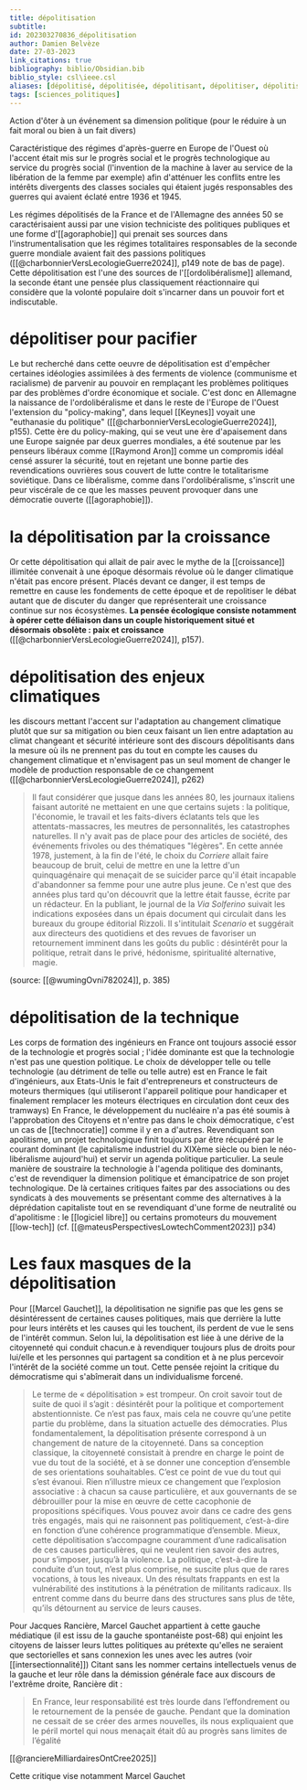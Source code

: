 ```yaml
---
title: dépolitisation
subtitle:
id: 202303270836_dépolitisation
author: Damien Belvèze
date: 27-03-2023
link_citations: true
bibliography: biblio/Obsidian.bib
biblio_style: csl\ieee.csl
aliases: [dépolitisé, dépolitisée, dépolitisant, dépolitiser, dépolitise, dépolitisent, dépolitisant, dépolitisante]
tags: [sciences_politiques]
---
```

Action d'ôter à un événement sa dimension politique (pour le réduire à un fait moral ou bien à un fait divers)

Caractéristique des régimes d'après-guerre en Europe de l'Ouest où l'accent était mis sur le progrès social et le progrès technologique au service du progrès social (l'invention de la machine à laver au service de la libération de la femme par exemple) afin d'atténuer les conflits entre les intérêts divergents des classes sociales qui étaient jugés responsables des guerres qui avaient éclaté entre 1936 et 1945. 

Les régimes dépolitisés de la France et de l'Allemagne des années 50 se caractérisaient aussi par une vision techniciste des politiques publiques et une forme d'[[agoraphobie]] qui prenait ses sources dans l'instrumentalisation que les régimes totalitaires responsables de la seconde guerre mondiale avaient fait des passions politiques ([[@charbonnierVersLecologieGuerre2024]], p149 note de bas de page). 
Cette dépolitisation est l'une des sources de l'[[ordolibéralisme]] allemand, la seconde étant une pensée plus classiquement réactionnaire qui considère que la volonté populaire doit s'incarner dans un pouvoir fort et indiscutable. 

# dépolitiser pour pacifier

Le but recherché dans cette oeuvre de dépolitisation est d'empêcher certaines idéologies assimilées à des ferments de violence (communisme et racialisme) de parvenir au pouvoir en remplaçant les problèmes politiques par des problèmes d'ordre économique et sociale. C'est donc en Allemagne la naissance de l'ordolibéralisme et dans le reste de l'Europe de l'Ouest l'extension du "policy-making", dans lequel [[Keynes]] voyait une "euthanasie du politique" ([[@charbonnierVersLecologieGuerre2024]], p155). Cette ère du policy-making, qui se veut une ère d'apaisement dans une Europe saignée par deux guerres mondiales, a été soutenue par les penseurs libéraux comme [[Raymond Aron]] comme un compromis idéal censé assurer la sécurité, tout en rejetant une bonne partie des revendications ouvrières sous couvert de lutte contre le totalitarisme soviétique. Dans ce libéralisme, comme dans l'ordolibéralisme, s'inscrit une peur viscérale de ce que les masses peuvent provoquer dans une démocratie ouverte ([[agoraphobie]]).
# la dépolitisation par la croissance

Or cette dépolitisation qui allait de pair avec le mythe de la [[croissance]] illimitée convenait à une époque désormais révolue où le danger climatique n'était pas encore présent. Placés devant ce danger, il est temps de remettre en cause les fondements de cette époque et de repolitiser le débat autant que de discuter du danger que représenterait une croissance continue sur nos écosystèmes. **La pensée écologique consiste notamment à opérer cette déliaison dans un couple historiquement situé et désormais obsolète : paix et croissance** ([[@charbonnierVersLecologieGuerre2024]], p157).

# dépolitisation des enjeux climatiques

les discours mettant l'accent sur l'adaptation au changement climatique plutôt que sur sa mitigation ou bien ceux faisant un lien entre adaptation au climat changeant et sécurité intérieure sont des discours dépolitisants dans la mesure où ils ne prennent pas du tout en compte les causes du changement climatique et n'envisagent pas un seul moment de changer le modèle de production responsable de ce changement ([[@charbonnierVersLecologieGuerre2024]], p262)

>Il faut considérer que jusque dans les années 80, les journaux italiens faisant autorité ne mettaient en une que certains sujets : la politique, l'économie, le travail et les faits-divers éclatants tels que les attentats-massacres, les meutres de personnalités, les catastrophes naturelles. Il n'y avait pas de place pour des articles de société, des événements frivoles ou des thématiques "légères". 
>En cette année 1978, justement, à la fin de l'été, le choix du *Corriere* allait faire beaucoup de bruit, celui de mettre en une la lettre d'un quinquagénaire qui menaçait de se suicider parce qu'il était incapable d'abandonner sa femme pour une autre plus jeune. 
>Ce n'est que des années plus tard qu'on découvrit que la lettre était fausse, écrite par un rédacteur.
>En la publiant, le journal de la *Via Solferino* suivait les indications exposées dans un épais document qui circulait dans les bureaux du groupe éditorial Rizzoli. Il s'intitulait *Scenario* et suggérait aux directeurs des quotidiens et des revues de favoriser un retournement imminent dans les goûts du public : désintérêt pour la politique, retrait dans le privé, hédonisme, spiritualité alternative, magie. 

(source: [[@wumingOvni782024]], p. 385)

# dépolitisation de la technique

Les corps de formation des ingénieurs en France ont toujours associé essor de la technologie et progrès social ; l'idée dominante est que la technologie n'est pas une question politique. 
Le choix de développer telle ou telle technologie (au détriment de telle ou telle autre) est en France le fait d'ingénieurs, aux Etats-Unis le fait d'entrepreneurs et constructeurs de moteurs thermiques (qui utiliseront l'appareil politique pour handicaper et finalement remplacer les moteurs électriques en circulation dont ceux des tramways)
En France, le développement du nucléaire n'a pas été soumis à l'approbation des Citoyens et n'entre pas dans le choix démocratique, c'est un cas de [[technocratie]] comme il y en a d'autres. 
Revendiquant son apolitisme, un projet technologique finit toujours par être récupéré par le courant dominant (le capitalisme industriel du XIXème siècle ou bien le néo-libéralisme aujourd'hui) et servir un agenda politique particulier. 
La seule manière de soustraire la technologie à l'agenda politique des dominants, c'est de revendiquer la dimension politique et émancipatrice de son projet technologique. 
De là certaines critiques faites par des associations ou des syndicats à des mouvements se présentant comme des alternatives à la déprédation capitaliste tout en se revendiquant d'une forme de neutralité ou d'apolitisme : le [[logiciel libre]] ou certains promoteurs du mouvement [[low-tech]]
(cf. [[@mateusPerspectivesLowtechComment2023]] p34)

# Les faux masques de la dépolitisation

Pour [[Marcel Gauchet]], la dépolitisation ne signifie pas que les gens se désintéressent de certaines causes politiques, mais que derrière la lutte pour leurs intérêts et les causes qui les touchent, ils perdent de vue le sens de l'intérêt commun. Selon lui, la dépolitisation est liée à une dérive de la citoyenneté qui conduit chacun.e à revendiquer toujours plus de droits pour lui/elle et les personnes qui partagent sa condition et à ne plus percevoir l'intérêt de la société comme un tout. Cette pensée rejoint la critique du démocratisme qui s'abîmerait dans un individualisme forcené. 

> Le terme de « dépolitisation » est trompeur. On croit savoir tout de suite de quoi il s’agit : désintérêt pour la politique et comportement abstentionniste. Ce n’est pas faux, mais cela ne couvre qu’une petite partie du problème, dans la situation actuelle des démocraties. Plus fondamentalement, la dépolitisation présente correspond à un changement de nature de la citoyenneté. Dans sa conception classique, la citoyenneté consistait à prendre en charge le point de vue du tout de la société, et à se donner une conception d’ensemble de ses orientations souhaitables. C’est ce point de vue du tout qui s’est évanoui. Rien n’illustre mieux ce changement que l’explosion associative : à chacun sa cause particulière, et aux gouvernants de se débrouiller pour la mise en œuvre de cette cacophonie de propositions spécifiques. Vous pouvez avoir dans ce cadre des gens très engagés, mais qui ne raisonnent pas politiquement, c’est-à-dire en fonction d’une cohérence programmatique d’ensemble. Mieux, cette dépolitisation s’accompagne couramment d’une radicalisation de ces causes particulières, qui ne veulent rien savoir des autres, pour s’imposer, jusqu’à la violence. La politique, c’est-à-dire la conduite d’un tout, n’est plus comprise, ne suscite plus que de rares vocations, à tous les niveaux. Un des résultats frappants en est la vulnérabilité des institutions à la pénétration de militants radicaux. Ils entrent comme dans du beurre dans des structures sans plus de tête, qu’ils détournent au service de leurs causes.

Pour Jacques Rancière, Marcel Gauchet appartient à cette gauche médiatique (il est issu de la gauche spontanéiste post-68) qui enjoint les citoyens de laisser leurs luttes politiques au prétexte qu'elles ne seraient que sectorielles et sans connexion les unes avec les autres (voir [[intersectionnalité]])
Citant sans les nommer certains intellectuels venus de la gauche et leur rôle dans la démission générale face aux discours de l'extrême droite, Rancière dit : 

> En France, leur responsabilité est très lourde dans l’effondrement ou le retournement de la pensée de gauche. Pendant que la domination ne cessait de se créer des armes nouvelles, ils nous expliquaient que le péril mortel qui nous menaçait était dû au progrès sans limites de l’égalité

[[@ranciereMilliardairesOntCree2025]]

Cette critique vise notamment Marcel Gauchet


